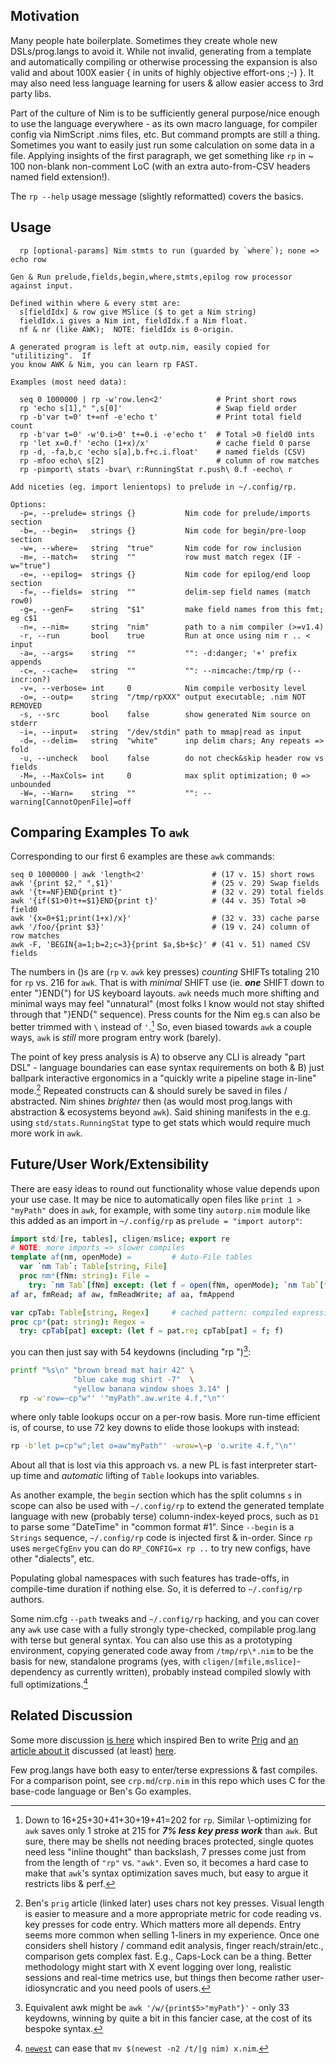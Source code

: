 Motivation
----------
Many people hate boilerplate.  Sometimes they create whole new DSLs/prog.langs
to avoid it.  While not invalid, generating from a template and automatically
compiling or otherwise processing the expansion is also valid and about 100X
easier { in units of highly objective effort-ons ;-) }.  It may also need less
language learning for users & allow easier access to 3rd party libs.

Part of the culture of Nim is to be sufficiently general purpose/nice enough to
use the language everywhere - as its own macro language, for compiler config via
NimScript .nims files, etc.  But command prompts are still a thing.  Sometimes
you want to easily just run some calculation on some data in a file.  Applying
insights of the first paragraph, we get something like `rp` in ~ 100 non-blank
non-comment LoC (with an extra auto-from-CSV headers named field extension!).

The `rp --help` usage message (slightly reformatted) covers the basics.

Usage
-----
```
  rp [optional-params] Nim stmts to run (guarded by `where`); none => echo row

Gen & Run prelude,fields,begin,where,stmts,epilog row processor against input.

Defined within where & every stmt are:
  s[fieldIdx] & row give MSlice ($ to get a Nim string)
  fieldIdx.i gives a Nim int, fieldIdx.f a Nim float.
  nf & nr (like AWK);  NOTE: fieldIdx is 0-origin.

A generated program is left at outp.nim, easily copied for "utilitizing".  If
you know AWK & Nim, you can learn rp FAST.

Examples (most need data):

  seq 0 1000000 | rp -w'row.len<2'            # Print short rows
  rp 'echo s[1]," ",s[0]'                     # Swap field order
  rp -b'var t=0' t+=nf -e'echo t'             # Print total field count
  rp -b'var t=0' -w'0.i>0' t+=0.i -e'echo t'  # Total >0 field0 ints
  rp 'let x=0.f' 'echo (1+x)/x'               # cache field 0 parse
  rp -d, -fa,b,c 'echo s[a],b.f+c.i.float'    # named fields (CSV)
  rp -mfoo echo\ s[2]                         # column of row matches
  rp -pimport\ stats -bvar\ r:RunningStat r.push\ 0.f -eecho\ r

Add niceties (eg. import lenientops) to prelude in ~/.config/rp.

Options:
  -p=, --prelude= strings {}           Nim code for prelude/imports section
  -b=, --begin=   strings {}           Nim code for begin/pre-loop section
  -w=, --where=   string  "true"       Nim code for row inclusion
  -m=, --match=   string  ""           row must match regex (IF -w="true")
  -e=, --epilog=  strings {}           Nim code for epilog/end loop section
  -f=, --fields=  string  ""           delim-sep field names (match row0)
  -g=, --genF=    string  "$1"         make field names from this fmt; eg c$1
  -n=, --nim=     string  "nim"        path to a nim compiler (>=v1.4)
  -r, --run       bool    true         Run at once using nim r .. < input
  -a=, --args=    string  ""           "": -d:danger; '+' prefix appends
  -c=, --cache=   string  ""           "": --nimcache:/tmp/rp (--incr:on?)
  -v=, --verbose= int     0            Nim compile verbosity level
  -o=, --outp=    string  "/tmp/rpXXX" output executable; .nim NOT REMOVED
  -s, --src       bool    false        show generated Nim source on stderr
  -i=, --input=   string  "/dev/stdin" path to mmap|read as input
  -d=, --delim=   string  "white"      inp delim chars; Any repeats => fold
  -u, --uncheck   bool    false        do not check&skip header row vs fields
  -M=, --MaxCols= int     0            max split optimization; 0 => unbounded
  -W=, --Warn=    string  ""           "": --warning[CannotOpenFile]=off
```

Comparing Examples To `awk`
---------------------------
Corresponding to our first 6 examples are these `awk` commands:
```
seq 0 1000000 | awk 'length<2'               # (17 v. 15) short rows
awk '{print $2," ",$1}'                      # (25 v. 29) Swap fields
awk '{t+=NF}END{print t}'                    # (32 v. 29) total fields
awk '{if($1>0)t+=$1}END{print t}'            # (44 v. 35) Total >0 field0
awk '{x=0+$1;print(1+x)/x}'                  # (32 v. 33) cache parse
awk '/foo/{print $3}'                        # (19 v. 24) column of row matches
awk -F, 'BEGIN{a=1;b=2;c=3}{print $a,$b+$c}' # (41 v. 51) named CSV fields
```
The numbers in ()s are (`rp` v. `awk` key presses) *counting* SHIFTs totaling
210 for `rp` vs. 216 for `awk`.  That is with *minimal* SHIFT use (ie. ***one***
SHIFT down to enter "}END{") for US keyboard layouts.  `awk` needs much more
shifting and minimal ways may feel "unnatural" (most folks I know would not
stay shifted through that "}END{" sequence).  Press counts for the Nim eg.s can
also be better trimmed with `\` instead of `'`.[^1]  So, even biased towards
`awk` a couple ways, `awk` is *still* more program entry work (barely).

The point of key press analysis is A) to observe any CLI is already "part DSL" -
language boundaries can ease syntax requirements on both & B) just ballpark
interactive ergonomics in a "quickly write a pipeline stage in-line" mode.[^2]
Repeated constructs can & should surely be saved in files / abstracted.  Nim
shines *brighter* then (as would most prog.langs with abstraction & ecosystems
beyond `awk`).  Said shining manifests in the e.g. using `std/stats.RunningStat`
type to get stats which would require much more work in `awk`.

Future/User Work/Extensibility
------------------------------
There are easy ideas to round out functionality whose value depends upon your
use case.  It may be nice to automatically open files like `print 1 > "myPath"`
does in `awk`, for example, with some tiny `autorp.nim` module like this added
as an import in `~/.config/rp` as `prelude = "import autorp"`:
```Nim
import std/[re, tables], cligen/mslice; export re
# NOTE: more imports => slower compiles
template af(nm, openMode) =         # Auto-File tables
  var `nm Tab`: Table[string, File]
  proc nm*(fNm: string): File =
    try: `nm Tab`[fNm] except: (let f = open(fNm, openMode); `nm Tab`[fNm]=f; f)
af ar, fmRead; af aw, fmReadWrite; af aa, fmAppend

var cpTab: Table[string, Regex]     # cached pattern: compiled expression
proc cp*(pat: string): Regex =
  try: cpTab[pat] except: (let f = pat.re; cpTab[pat] = f; f)
```
you can then just say with 54 keydowns (including "rp ")[^3]:
```sh
printf "%s\n" "brown bread mat hair 42" \
              "blue cake mug shirt -7"  \
              "yellow banana window shoes 3.14" |
  rp -w'row=~cp"w"' '"myPath".aw.write 4.f,"\n"'
```
where only table lookups occur on a per-row basis.  More run-time efficient is,
of course, to use 72 key downs to elide those lookups with instead:
```sh
rp -b'let p=cp"w";let o=aw"myPath"' -wrow=\~p 'o.write 4.f,"\n"'
```
About all that is lost via this approach vs. a new PL is fast interpreter
start-up time and *automatic* lifting of `Table` lookups into variables.

As another example, the `begin` section which has the split columns `s` in scope
can also be used with `~/.config/rp` to extend the generated template language
with new (probably terse) column-index-keyed procs, such as `D1` to parse some
"DateTime" in "common format #1".  Since `--begin` is a `Strings` sequence,
`~/.config/rp` code is injected first & in-order.  Since `rp` uses `mergeCfgEnv`
you can do `RP_CONFIG=x rp ..` to try new configs, have other "dialects", etc.

Populating global namespaces with such features has trade-offs, in compile-time
duration if nothing else.  So, it is deferred to `~/.config/rp` authors.

Some nim.cfg `--path` tweaks and `~/.config/rp` hacking, and you can cover any
`awk` use case with a fully strongly type-checked, compilable prog.lang with
terse but general syntax.  You can also use this as a prototyping environment,
copying generated code away from `/tmp/rp\*.nim` to be the basis for new,
standalone programs (yes, with `cligen/[mfile,mslice]`-dependency as currently
written), probably instead compiled slowly with full optimizations.[^4]

Related Discussion
------------------
Some more discussion [is here](https://news.ycombinator.com/item?id=30190436)
which inspired Ben to write [Prig](https://github.com/benhoyt/prig/) and [an
article about it](https://benhoyt.com/writings/prig/) discussed (at least)
[here](https://news.ycombinator.com/item?id=30498735).

Few prog.langs have both easy to enter/terse expressions & fast compiles.  For a
comparison point, see `crp.md`/`crp.nim` in this repo which uses C for the
base-code language or Ben's Go examples.

[^1]: Down to 16+25+30+41+30+19+41=202 for `rp`.  Similar \\-optimizing for
`awk` saves only 1 stroke at 215 for ***7% less key press work*** than `awk`.
But sure, there may be shells not needing braces protected, single quotes need
less "inline thought" than backslash, 7 presses come just from from the length
of `"rp"` vs. `"awk"`.  Even so, it becomes a hard case to make that `awk`'s
syntax optimization saves much, but easy to argue it restricts libs & perf.

[^2]: Ben's `prig` article (linked later) uses chars not key presses.  Visual
length is easier to measure and a more appropriate metric for code reading vs.
key presses for code entry.  Which matters more all depends.  Entry seems more
common when selling 1-liners in my experience.  Once one considers shell history
/ command edit analysis, finger reach/strain/etc., comparison gets complex fast.
E.g., Caps-Lock can be a thing.  Better methodology might start with X event
logging over long, realistic sessions and real-time metrics use, but things then
become rather user-idiosyncratic and you need pools of users.

[^3]: Equivalent awk might be `awk '/w/{print$5>"myPath"}'` - only 33 keydowns,
winning by quite a bit in this fancier case, at the cost of its bespoke syntax.

[^4]: [`newest`](newest.md) can ease that `mv $(newest -n2 /t/|g nim) x.nim`.
